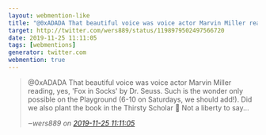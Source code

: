 ```yaml
---
layout: webmention-like
title: "@0xADADA That beautiful voice was voice actor Marvin Miller reading, yes, &#x27;Fox in Socks&#x27; by Dr. Seuss. Such is the wonder only possible on the Playground (6-10 on Saturdays, we should add!). Did we also plant the book in the Thirsty Scholar 🤨 Not a liberty to say..."
target: http://twitter.com/wers889/status/1198979502497566720
date: 2019-11-25 11:11:05
tags: [webmentions]
generator: twitter.com
webmention: true
---
```




<blockquote class="external-citation">
  <p>
    @0xADADA That beautiful voice was voice actor Marvin Miller reading, yes, &#x27;Fox in Socks&#x27; by Dr. Seuss. Such is the wonder only possible on the Playground (6-10 on Saturdays, we should add!). Did we also plant the book in the Thirsty Scholar 🤨 Not a liberty to say...
  </p>
  <cite>‒<span class="p-author p-name">wers889</span>
    on
    <a href="http://twitter.com/wers889/status/1198979502497566720" rel="external nofollow" target="_blank">2019-11-25 11:11:05</a>
  </cite>
</blockquote>



